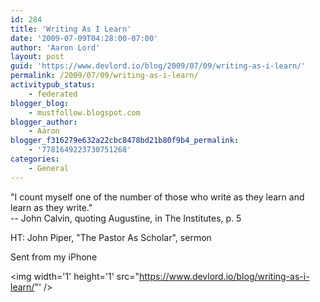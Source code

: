 ```yaml
---
id: 284
title: 'Writing As I Learn'
date: '2009-07-09T04:28:00-07:00'
author: 'Aaron Lord'
layout: post
guid: 'https://www.devlord.io/blog/2009/07/09/writing-as-i-learn/'
permalink: /2009/07/09/writing-as-i-learn/
activitypub_status:
    - federated
blogger_blog:
    - mustfollow.blogspot.com
blogger_author:
    - Aaron
blogger_f316279e632a22cbc8478bd21b80f9b4_permalink:
    - '7781649223730751268'
categories:
    - General
---
```


"I count myself one of the number of those who write as they learn and  <br>learn as they write."<br>-- John Calvin, quoting Augustine, in The Institutes, p. 5<p>HT: John Piper, "The Pastor As Scholar", sermon<p>Sent from my iPhone<div class="blogger-post-footer"><img width='1' height='1' src="https://www.devlord.io/blog/writing-as-i-learn/"' /></div>